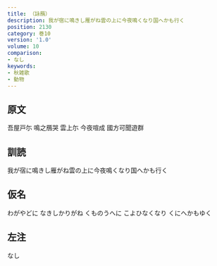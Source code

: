 ```yaml
---
title: （詠鴈）
description: 我が宿に鳴きし雁がね雲の上に今夜鳴くなり国へかも行く
position: 2130
category: 巻10
version: '1.0'
volume: 10
comparison:
- なし
keywords:
- 秋雑歌
- 動物
---
```


## 原文

吾屋戸尓 鳴之鴈哭 雲上尓 今夜喧成 國方可聞遊群

## 訓読

我が宿に鳴きし雁がね雲の上に今夜鳴くなり国へかも行く

## 仮名

わがやどに なきしかりがね くものうへに こよひなくなり くにへかもゆく

## 左注

なし
